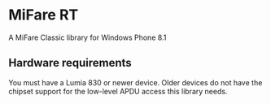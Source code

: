 # MiFare RT
A MiFare Classic library for Windows Phone 8.1

## Hardware requirements
You must have a Lumia 830 or newer device. Older devices do not have the chipset support for the low-level APDU access this library needs.